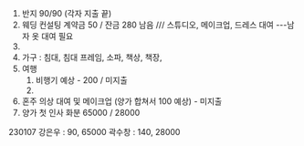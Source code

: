 1. 반지 90/90 (각자 지출 끝)
2. 웨딩 컨설팅 계약금 50 / 잔금 280 남음 /// 스튜디오, 메이크업, 드레스 대여 ---남자 옷 대여 필요
3. 
4. 가구 : 침대, 침대 프레임, 소파, 책상, 책장, 
5. 여행
	1. 비행기 예상 - 200 / 미지출
	2. 
6. 혼주 의상 대여 및 메이크업 (양가 합쳐서 100 예상) - 미지출
7. 양가 첫 인사 화분 65000 / 28000



230107
강은우 : 90, 65000
곽수창 : 140, 28000